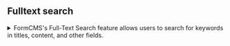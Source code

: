 



## Fulltext search
<details>
<summary>
FormCMS's Full-Text Search feature allows users to search for keywords in titles, content, and other fields.
</summary>

### Adding the Comments Component
1. In the Page Designer, drag the `Search Bar` component from the `Blocks` toolbox onto your page.
2. Create a new `Search` page, drag a component from the `Data List` catalog, and bind its query to the `search` query.

### How Full-Text Search Calculates Scores
FormCMS searches for the query keyword in the `title`, `subtitle`, and `content` fields, with keywords in the title receiving the highest score.

</details>